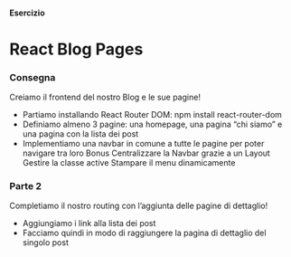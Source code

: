 #### Esercizio

# React Blog Pages

### Consegna

Creiamo il frontend del nostro Blog e le sue pagine!

- Partiamo installando React Router DOM: npm install react-router-dom
- Definiamo almeno 3 pagine: una homepage, una pagina “chi siamo” e una pagina con la lista dei post
- Implementiamo una navbar in comune a tutte le pagine per poter navigare tra loro
  Bonus
  Centralizzare la Navbar grazie a un Layout
  Gestire la classe active
  Stampare il menu dinamicamente

### Parte 2

Completiamo il nostro routing con l’aggiunta delle pagine di dettaglio!

- Aggiungiamo i link alla lista dei post
- Facciamo quindi in modo di raggiungere la pagina di dettaglio del singolo post
